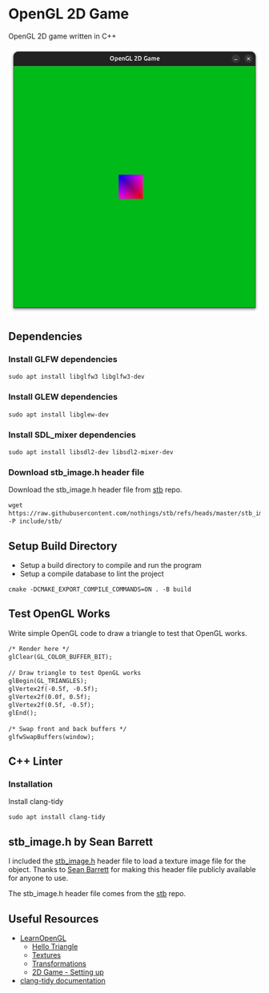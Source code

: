 # OpenGL 2D Game
OpenGL 2D game written in C++

![](./screenshots/opengl_2d_game.webp)

## Dependencies

### Install GLFW dependencies
```
sudo apt install libglfw3 libglfw3-dev 
```

### Install GLEW dependencies
```
sudo apt install libglew-dev
```

### Install SDL_mixer dependencies
```
sudo apt install libsdl2-dev libsdl2-mixer-dev
```

### Download stb_image.h header file
Download the stb_image.h header file from [stb](https://github.com/nothings/stb) repo.
```
wget https://raw.githubusercontent.com/nothings/stb/refs/heads/master/stb_image.h -P include/stb/
```

## Setup Build Directory
* Setup a build directory to compile and run the program
* Setup a compile database to lint the project

```
cmake -DCMAKE_EXPORT_COMPILE_COMMANDS=ON . -B build
```

## Test OpenGL Works
Write simple OpenGL code to draw a triangle to test that OpenGL works.
```
/* Render here */
glClear(GL_COLOR_BUFFER_BIT);

// Draw triangle to test OpenGL works
glBegin(GL_TRIANGLES);
glVertex2f(-0.5f, -0.5f);
glVertex2f(0.0f, 0.5f);
glVertex2f(0.5f, -0.5f);
glEnd();

/* Swap front and back buffers */
glfwSwapBuffers(window);
```

## C++ Linter
### Installation
Install clang-tidy
```
sudo apt install clang-tidy
```

## stb_image.h by Sean Barrett
I included the [stb_image.h](https://github.com/nothings/stb/blob/master/stb_image.h) header file to load a texture image file for the object.
Thanks to [Sean Barrett](https://github.com/nothings) for making this header file publicly available for anyone to use.

The stb_image.h header file comes from the [stb](https://github.com/nothings/stb/tree/master) repo.

## Useful Resources
- [LearnOpenGL](https://learnopengl.com/)
  - [Hello Triangle](https://learnopengl.com/Getting-started/Hello-Triangle)
  - [Textures](https://learnopengl.com/Getting-started/Textures)
  - [Transformations](https://learnopengl.com/Getting-started/Transformations)
  - [2D Game - Setting up](https://learnopengl.com/In-Practice/2D-Game/Setting-up)
- [clang-tidy documentation](https://clang.llvm.org/extra/clang-tidy/)
